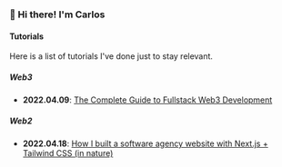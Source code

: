 ### 🍕 Hi there! I'm Carlos

#### Tutorials
Here is a list of tutorials I've done just to stay relevant.

##### Web3
* **2022.04.09**: [The Complete Guide to Fullstack Web3 Development](https://github.com/caestrada/The-Complete-Guide-to-Full-Stack-Web3-Development)

##### Web2
* **2022.04.18**: [How I built a software agency website with Next.js + Tailwind CSS (in nature)](https://github.com/caestrada/2022.04.18_margelo-website)

